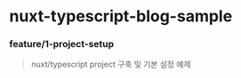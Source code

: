 # nuxt-typescript-blog-sample

### feature/1-project-setup
> nuxt/typescript project 구축 및 기본 설정 예제

